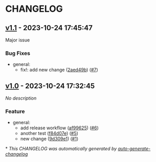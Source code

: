 # CHANGELOG

## [v1.1](https://github.com/jjaviertb/test/releases/tag/v1.1) - 2023-10-24 17:45:47

Major issue

### Bug Fixes

- general:
  - fix!: add new change ([2aed49b](https://github.com/jjaviertb/test/commit/2aed49b97c19221ac6535af749356c2506b731f7)) ([#7](https://github.com/jjaviertb/test/pull/7))

## [v1.0](https://github.com/jjaviertb/test/releases/tag/v1.0) - 2023-10-24 17:32:45

*No description*

### Feature

- general:
  - add release workflow ([af99625](https://github.com/jjaviertb/test/commit/af996255731ff826c56b76a521eabe5799d6e320)) ([#6](https://github.com/jjaviertb/test/pull/6))
  - another test ([f84d07e](https://github.com/jjaviertb/test/commit/f84d07ec63decdb46e86f3d0be8dda904837735c)) ([#5](https://github.com/jjaviertb/test/pull/5))
  - new change ([9d309e1](https://github.com/jjaviertb/test/commit/9d309e1b3fed2e824833418e0d46e2ab563bf590)) ([#1](https://github.com/jjaviertb/test/pull/1))

\* *This CHANGELOG was automatically generated by [auto-generate-changelog](https://github.com/BobAnkh/auto-generate-changelog)*
